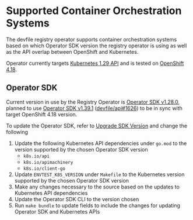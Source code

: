 # Supported Container Orchestration Systems

The devfile registry operator supports container orchestration 
systems based on which Operator SDK version the registry operator
is using as well as the API overlap between OpenShift and 
Kubernetes. 

Operator currently targets [Kubernetes 1.29 API](https://github.com/kubernetes/kubernetes/blob/master/CHANGELOG/CHANGELOG-1.29.md) and is tested on [OpenShift 4.18](https://docs.redhat.com/en/documentation/openshift_container_platform/4.18/html/release_notes/ocp-4-18-release-notes).

## Operator SDK

Current version in use by the Registry Operator is [Operator SDK v1.28.0](https://sdk.operatorframework.io/docs/upgrading-sdk-version/v1.28.0/), planned to use [Operator SDK v1.39.1](https://sdk.operatorframework.io/docs/upgrading-sdk-version/v1.39.1/) ([devfile/api#1626](https://github.com/devfile/api/issues/1626)) to be in sync with target OpenShift 4.18 version.

To update the Operator SDK, refer to [Upgrade SDK Version](https://sdk.operatorframework.io/docs/upgrading-sdk-version/) 
and change the following
1. Update the following Kubernetes API dependencies under 
`go.mod` to the version supported by the chosen Operator SDK 
version 
    - `k8s.io/api`
    - `k8s.io/apimachinery`
    - `k8s.io/client-go`
2. Update `ENVTEST_K8S_VERSION` under `Makefile` to the 
Kubernetes version supported by the chosen Operator SDK version
3. Make any changes necessary to the source based on the updates 
to Kubernetes API dependencies
4. Update the Operator SDK CLI to the version chosen
5. Run `make bundle` to update fields to include the changes
for updating Operator SDK and Kubernetes APIs
